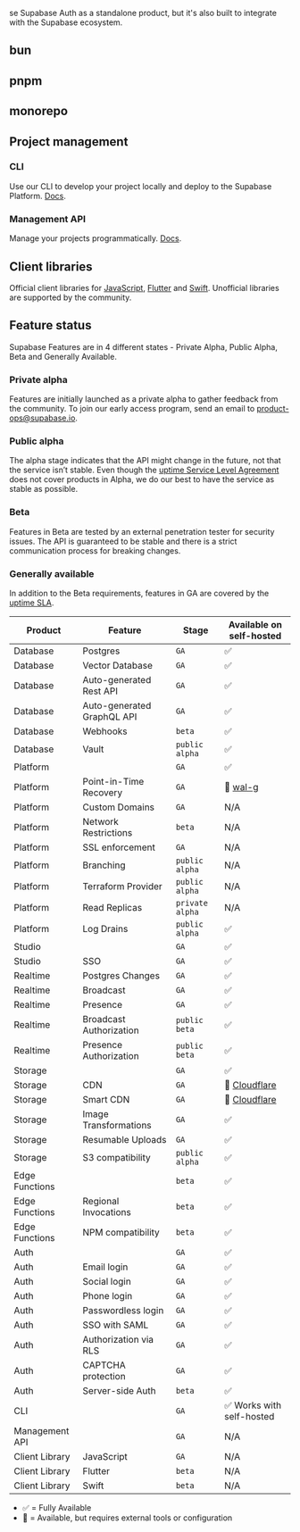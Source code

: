 


se Supabase Auth as a standalone product, but it's also built to integrate with the Supabase ecosystem.

## bun

## pnpm


## monorepo



## Project management

### CLI

Use our CLI to develop your project locally and deploy to the Supabase Platform. [Docs](/docs/reference/cli).

### Management API

Manage your projects programmatically. [Docs](/docs/reference/api).

## Client libraries

Official client libraries for [JavaScript](/docs/reference/javascript/start), [Flutter](/docs/reference/dart/initializing) and [Swift](/docs/reference/swift/introduction).
Unofficial libraries are supported by the community.

## Feature status

Supabase Features are in 4 different states - Private Alpha, Public Alpha, Beta and Generally Available.

### Private alpha

Features are initially launched as a private alpha to gather feedback from the community. To join our early access program, send an email to product-ops@supabase.io.

### Public alpha

The alpha stage indicates that the API might change in the future, not that the service isn’t stable. Even though the [uptime Service Level Agreement](https://supabase.com/sla) does not cover products in Alpha, we do our best to have the service as stable as possible.

### Beta

Features in Beta are tested by an external penetration tester for security issues. The API is guaranteed to be stable and there is a strict communication process for breaking changes.

### Generally available

In addition to the Beta requirements, features in GA are covered by the [uptime SLA](https://supabase.com/sla).

| Product        | Feature                    | Stage           | Available on self-hosted                    |
| -------------- | -------------------------- | --------------- | ------------------------------------------- |
| Database       | Postgres                   | `GA`            | ✅                                          |
| Database       | Vector Database            | `GA`            | ✅                                          |
| Database       | Auto-generated Rest API    | `GA`            | ✅                                          |
| Database       | Auto-generated GraphQL API | `GA`            | ✅                                          |
| Database       | Webhooks                   | `beta`          | ✅                                          |
| Database       | Vault                      | `public alpha`  | ✅                                          |
| Platform       |                            | `GA`            | ✅                                          |
| Platform       | Point-in-Time Recovery     | `GA`            | 🚧 [wal-g](https://github.com/wal-g/wal-g)  |
| Platform       | Custom Domains             | `GA`            | N/A                                         |
| Platform       | Network Restrictions       | `beta`          | N/A                                         |
| Platform       | SSL enforcement            | `GA`            | N/A                                         |
| Platform       | Branching                  | `public alpha`  | N/A                                         |
| Platform       | Terraform Provider         | `public alpha`  | N/A                                         |
| Platform       | Read Replicas              | `private alpha` | N/A                                         |
| Platform       | Log Drains                 | `public alpha`  | ✅                                          |
| Studio         |                            | `GA`            | ✅                                          |
| Studio         | SSO                        | `GA`            | ✅                                          |
| Realtime       | Postgres Changes           | `GA`            | ✅                                          |
| Realtime       | Broadcast                  | `GA`            | ✅                                          |
| Realtime       | Presence                   | `GA`            | ✅                                          |
| Realtime       | Broadcast Authorization    | `public beta`   | ✅                                          |
| Realtime       | Presence Authorization     | `public beta`   | ✅                                          |
| Storage        |                            | `GA`            | ✅                                          |
| Storage        | CDN                        | `GA`            | 🚧 [Cloudflare](https://www.cloudflare.com) |
| Storage        | Smart CDN                  | `GA`            | 🚧 [Cloudflare](https://www.cloudflare.com) |
| Storage        | Image Transformations      | `GA`            | ✅                                          |
| Storage        | Resumable Uploads          | `GA`            | ✅                                          |
| Storage        | S3 compatibility           | `public alpha`  | ✅                                          |
| Edge Functions |                            | `beta`          | ✅                                          |
| Edge Functions | Regional Invocations       | `beta`          | ✅                                          |
| Edge Functions | NPM compatibility          | `beta`          | ✅                                          |
| Auth           |                            | `GA`            | ✅                                          |
| Auth           | Email login                | `GA`            | ✅                                          |
| Auth           | Social login               | `GA`            | ✅                                          |
| Auth           | Phone login                | `GA`            | ✅                                          |
| Auth           | Passwordless login         | `GA`            | ✅                                          |
| Auth           | SSO with SAML              | `GA`            | ✅                                          |
| Auth           | Authorization via RLS      | `GA`            | ✅                                          |
| Auth           | CAPTCHA protection         | `GA`            | ✅                                          |
| Auth           | Server-side Auth           | `beta`          | ✅                                          |
| CLI            |                            | `GA`            | ✅ Works with self-hosted                   |
| Management API |                            | `GA`            | N/A                                         |
| Client Library | JavaScript                 | `GA`            | N/A                                         |
| Client Library | Flutter                    | `beta`          | N/A                                         |
| Client Library | Swift                      | `beta`          | N/A                                         |

- ✅ = Fully Available
- 🚧 = Available, but requires external tools or configuration
